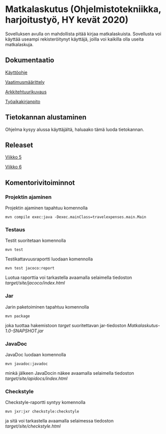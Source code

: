 # Matkalaskutus (Ohjelmistotekniikka, harjoitustyö, HY kevät 2020)

Sovelluksen avulla on mahdollista pitää kirjaa matkalaskuista. Sovellusta voi käyttää useampi rekisteröitynyt 
käyttäjä, joilla voi kaikilla olla useita matkalaskuja.

## Dokumentaatio

[Käyttöohje](https://github.com/AgdaHTH/matkalasku/blob/master/dokumentaatio/kayttoohje.md)

[Vaatimusmäärittely](https://github.com/AgdaHTH/matkalasku/blob/master/dokumentaatio/vaatimusmaarittely.md)

[Arkkitehtuurikuvaus](https://github.com/AgdaHTH/matkalasku/blob/master/dokumentaatio/arkkitehtuuri.md)

[Työaikakirjanpito](https://github.com/AgdaHTH/matkalasku/blob/master/dokumentaatio/tuntikirjanpito.md)


## Tietokannan alustaminen

Ohjelma kysyy alussa käyttäjältä, haluaako tämä luoda tietokannan.

## Releaset

[Viikko 5](https://github.com/AgdaHTH/matkalasku/releases/tag/viikko5)

[Viikko 6](https://github.com/AgdaHTH/matkalasku/releases/tag/viikko6)

## Komentorivitoiminnot

### Projektin ajaminen

Projektin ajaminen tapahtuu komennolla

    mvn compile exec:java -Dexec.mainClass=travelexpenses.main.Main

### Testaus
Testit suoritetaan komennolla

    mvn test

Testikattavuusraportti luodaan komennolla 

    mvn test jacoco:report

Luotua raporttia voi tarkastella avaamalla selaimella tiedoston *target/site/jacoco/index.html*

### Jar

Jarin paketoiminen tapahtuu komennolla

    mvn package

joka tuottaa hakemistoon *target* suoritettavan jar-tiedoston *Matkalaskutus-1.0-SNAPSHOT.jar*

### JavaDoc

JavaDoc luodaan komennolla

    mvn javadoc:javadoc

minkä jälkeen JavaDocin näkee avaamalla selaimella tiedoston *target/site/apidocs/index.html*

### Checkstyle

Checkstyle-raportti syntyy komennolla

    mvn jxr:jxr checkstyle:checkstyle

ja sitä voi tarkastella avaamalla selaimessa tiedoston *target/site/checkstyle.html*

